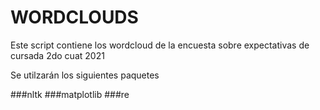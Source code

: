 # WORDCLOUDS
Este script contiene los wordcloud de la encuesta sobre expectativas de cursada 2do cuat 2021

Se utilzarán los siguientes paquetes

###nltk
###matplotlib
###re
